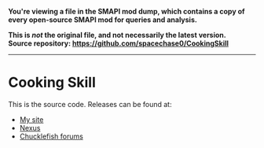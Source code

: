 **You're viewing a file in the SMAPI mod dump, which contains a copy of every open-source SMAPI mod
for queries and analysis.**

**This is _not_ the original file, and not necessarily the latest version.**  
**Source repository: https://github.com/spacechase0/CookingSkill**

----

# Cooking Skill
This is the source code. Releases can be found at:
* [My site](http://spacechase0.com/mods/stardew-valley/cooking-skill/)
* [Nexus](http://www.nexusmods.com/stardewvalley/mods/522/)
* [Chucklefish forums](http://community.playstarbound.com/resources/cooking-skill.4054/)
